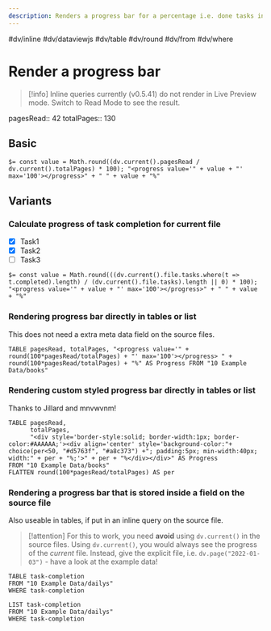 ```yaml
---
description: Renders a progress bar for a percentage i.e. done tasks in file
---
```

#dv/inline #dv/dataviewjs #dv/table #dv/round #dv/from #dv/where 

# Render a progress bar

> [!info] Inline queries currently (v0.5.41) do not render in Live Preview mode. Switch to Read Mode to see the result.

pagesRead:: 42
totalPages:: 130

## Basic 

`$= const value = Math.round((dv.current().pagesRead / dv.current().totalPages) * 100); "<progress value='" + value + "' max='100'></progress>" + " " + value + "%"`

## Variants

### Calculate progress of task completion for current file

- [x] Task1
- [x] Task2
- [ ] Task3

`$= const value = Math.round(((dv.current().file.tasks.where(t => t.completed).length) / (dv.current().file.tasks).length || 0) * 100); "<progress value='" + value + "' max='100'></progress>" + " " + value + "%"`

### Rendering progress bar directly in tables or list 

This does not need a extra meta data field on the source files.

```dataview
TABLE pagesRead, totalPages, "<progress value='" + round(100*pagesRead/totalPages) + "' max='100'></progress> " + round(100*pagesRead/totalPages) + "%" AS Progress FROM "10 Example Data/books"
```


### Rendering custom styled progress bar directly in tables or list 
Thanks to Jillard and mnvwvnm!

```dataview
TABLE pagesRead, 
      totalPages, 
      "<div style='border-style:solid; border-width:1px; border-color:#AAAAAA;'><div align='center' style='background-color:"+ choice(per<50, "#d5763f", "#a8c373") +"; padding:5px; min-width:40px; width:" + per + "%;'>" + per + "%</div></div>" AS Progress
FROM "10 Example Data/books"
FLATTEN round(100*pagesRead/totalPages) AS per
```

### Rendering a progress bar that is stored inside a field on the source file

Also useable in tables, if put in an inline query on the source file.

> [!attention]
> For this to work, you need **avoid** using `dv.current()` in the source files. Using `dv.current()`, you would always see the progress of the _current_ file. Instead, give the explicit file, i.e. `dv.page("2022-01-03")` - have a look at the example data!

```dataview
TABLE task-completion
FROM "10 Example Data/dailys"
WHERE task-completion
```

```dataview
LIST task-completion
FROM "10 Example Data/dailys"
WHERE task-completion
```


